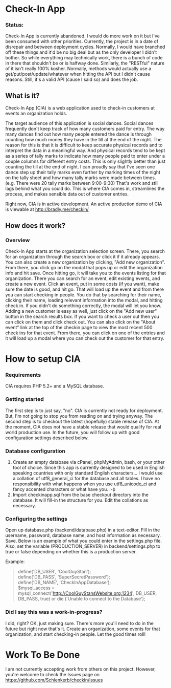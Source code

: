 # Check-In App

### Status:
Check-In App is currently abandoned. I would do more work on it but I've been consumed with other priorities. Currently, the project is in a date of disrepair and between deployment cycles. Normally, I would have branched off these things and it'd be no big deal but as the only developer I didn't bother. So while everything may technically work, there is a bunch of code in there that shouldn't be or is halfway done. Similarly, the "RESTful" nature of it isn't really 100% kosher. Normally, methods would actually use a get/put/post/update/whatever when hitting the API but I didn't cause reasons. Still, it's a valid API (cause I said so) and does the job.

## What is it?

Check-In App (CIA) is a web application used to check-in customers at events an organization holds.  

The target audience of this application is social dances. Social dances frequently don't keep track of how many customers paid for entry. The way many dances find out how many people entered the dance is through counting how much money they have in the till at the end of the night. The reason for this is that it is difficult to keep accurate physical records and to interpret the data in a meaningful way. And physical records tend to be kept as a series of tally marks to indicate how many people paid to enter under a couple columns for different entry costs. This is only slightly better than just counting the till at the end of night. I can proudly say that I've seen one dance step up their tally marks even further by marking times of the night on the tally sheet and how many tally marks were made between times. (e.g. There were 20 tally marks between 9:00-9:30) That's work and still lags behind what you could do. This is where CIA comes in, streamlines the process, and makes sensible data out of customer entries.  

Right now, CIA is in active development. An active production demo of CIA is viewable at http://bradly.me/checkin/

## How does it work?

### Overview

Check-In App starts at the organization selection screen. There, you search for an organization through the search box or click it if it already appears. You can also create a new organization by clicking, "Add new organization". From there, you click go on the modal that pops up or edit the organization info and hit save. Once hitting go, it will take you to the events listing for that organization. There you can search for an event, edit existing events, and create a new event. Click an event, put in some costs (if you want), make sure the date is good, and hit go. That will load up the event and from there you can start checking in people. You do that by searching for their name, clicking their name, loading relevant information into the modal, and hitting check in. If you didn't do something correctly, the modal will let you know. Adding a new customer is easy as well, just click on the "Add new user" button in the search results box. If you want to check a user out then you can click on them and click check out. You can also click on the "About event" link at the top of the checkin page to view the most recent 500 check ins for that event. From there, you can click on one of the entries and it will load up a modal where you can check out the customer for that entry.

# How to setup CIA

### Requirements

CIA requires PHP 5.2+ and a MySQL database.

### Getting started

The first step is to just say, "no". CIA is currently not ready for deployment. But, I'm not going to stop you from reading on and trying anyway. The second step is to checkout the latest (hopefully) stable release of CIA. At the moment, CIA does not have a stable release that would qualify for real world production use. In the future, you will follow up with good configuration settings described below.

### Database configuration

1. Create an empty database via cPanel, phpMyAdmin, bash, or your other tool of choice. Since this app is currently designed to be used in English speaking countries with only standard English characters... I would use a collation of utf8\_general\_ci for the database and all tables. I have no responsibility with what happens when you use utf8\_unicode\_ci and fancy accented characters or what have you. :-þ
1. Import checkinapp.sql from the base checkout directory into the database. It will fill-in the structure for you. Edit the collations as necessary.

### Configuring the settings

Open up database.php (backend/database.php) in a text-editor. Fill in the username, password, database name, and host information as necessary. Save. Below is an example of what you could enter in the settings.php file. Also, set the variable (PRODUCTION_SERVER) in backend/settings.php to true or false depending on whether this is a production server.  

Example:
> define('DB\_USER', 'CoolGuyStan');  
> define('DB\_PASS', 'SuperSecretPassword');  
> define('DB\_NAME', 'CheckInAppDatabase');  
> $mysql\_access = mysql\_connect('http://CoolGuyStansWebsite.org:1234', DB\_USER, DB\_PASS, true) or die ('Unable to connect to the Database');  

### Did I say this was a work-in-progress?

I did, right? OK, just making sure. There's more you'll need to do in the future but right now that's it. Create an organization, some events for that organization, and start checking-in people. Let the good times roll!  

# Work To Be Done

I am not currently accepting work from others on this project. However, you're welcome to check the Issues page on https://github.com/Schlenkerb/checkin/issues 

